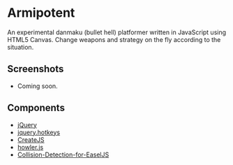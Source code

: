 # Armipotent

An experimental danmaku (bullet hell) platformer written in JavaScript using HTML5 Canvas. Change weapons and strategy on the fly according to the situation.

## Screenshots

* Coming soon.

## Components

* [jQuery](http://jquery.com/)
* [jquery.hotkeys](https://github.com/jeresig/jquery.hotkeys)
* [CreateJS](http://www.createjs.com/)
* [howler.js](http://goldfirestudios.com/blog/104/howler.js-Modern-Web-Audio-Javascript-Library)
* [Collision-Detection-for-EaselJS](https://github.com/olsn/Collision-Detection-for-EaselJS)